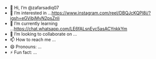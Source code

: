 - 👋 Hi, I’m @zafarsadiq07
- 👀 I’m interested in ...https://www.instagram.com/reel/DBQJcKQPl8i/?igsh=eGVibjMyN2psZnli
- 🌱 I’m currently learning ...https://chat.whatsapp.com/LE6fALsnEyc5asACYnkkYm
- 💞️ I’m looking to collaborate on ...
- 📫 How to reach me ...
- 😄 Pronouns: ...
- ⚡ Fun fact: ...

<!---
zafarsadiq07/zafarsadiq07 is a ✨ special ✨ repository because its `README.md` (this file) appears on your GitHub profile.
You can click the Preview link to take a look at your changes.
--->
